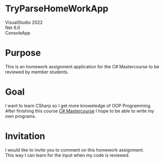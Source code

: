# TryParseHomeWorkApp
VisualStudio 2022  
Net 6.0  
ConsoleApp

# Purpose
This is an homework assignment application for the C# Mastercourse to be reviewed by member students.  

# Goal  
I want to learn CSharp so I get more knoweledge of OOP Programming.  
After finishing this course [C# Mastercourse](https://www.iamtimcorey.com/courses/csharp-mastercourse/) I hope to be able to write my own programs.  

# Invitation  
I would like to invite you to comment on this homework assignment.  
This way I can learn for the input when my code is reviewed.
